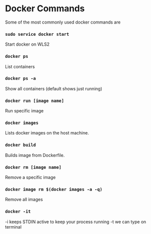# Docker Commands

Some of the most commonly used docker commands are

### `sudo service docker start`

Start docker on WLS2

### `docker ps`

List containers

### `docker ps -a`

Show all containers (default shows just running)

### `docker run [image name]`

Run specific image

### `docker images`

Lists docker images on the host machine.

### `docker build`

Builds image from Dockerfile.


### `docker rm [image name]`

Remove a specific image


### `docker image rm $(docker images -a -q)`

Remove all images

### `docker -it`

-i keeps STDIN active to keep your process running
-t we can type on terminal
